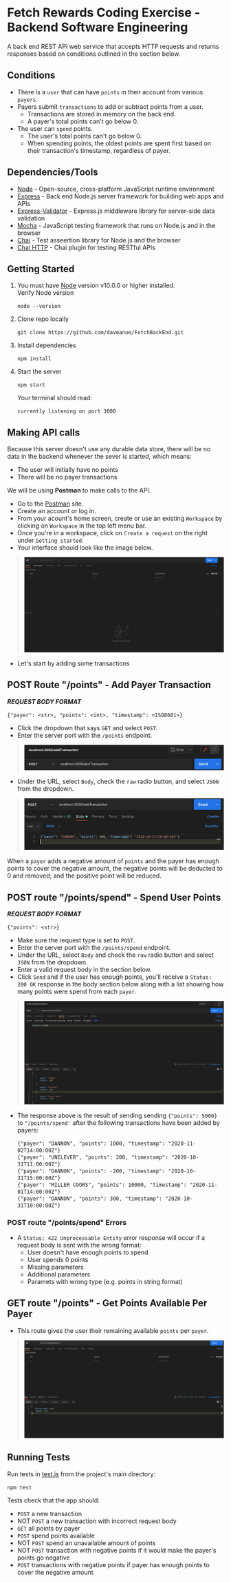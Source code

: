 # Fetch Rewards Coding Exercise - Backend Software Engineering
A back end REST API web service that accepts HTTP requests and returns responses based on conditions outlined in the section below. 

## Conditions
* There is a `user` that can have `points` in their account from various `payers`.
* Payers submit `transactions` to add or subtract points from a user.
  * Transactions are stored in memory on the back end.
  * A payer's total points can't go below 0.
* The user can `spend` points.
  * The user's total points can't go below 0.
  * When spending points, the oldest points are spent first based on their transaction's timestamp, regardless of payer.

## Dependencies/Tools
* [Node](https://nodejs.org/) - Open-source, cross-platform JavaScript runtime environment
* [Express](https://expressjs.com/) - Back end Node.js server framework for building web apps and APIs
* [Express-Validator](https://express-validator.github.io/docs/) - Express.js middleware library for server-side data validation
* [Mocha](https://mochajs.org/) - JavaScript testing framework that runs on Node.js and in the browser
* [Chai](https://www.chaijs.com/) - Test asseertion library for Node.js and the browser
* [Chai HTTP](https://www.npmjs.com/package/chai-http) - Chai plugin for testing RESTful APIs


## Getting Started
1) You must have [Node](https://nodejs.org/) version v10.0.0 or higher installed.  
  Verify Node version
    ```
    node --version
    ```
2) Clone repo locally
    ```
    git clone https://github.com/daveanue/FetchBackEnd.git
    ```
3) Install dependencies
    ```
    npm install
    ```
4) Start the server
    ```
    npm start
    ```
    Your terminal should read:
    ```
    currently listening on port 3000
    ```

## Making API calls
Because this server doesn't use any durable data store, there will be no data in the backend whenever the sever is started, which means:
* The user will initially have no points
* There will be no payer transactions

We will be using **Postman** to make calls to the API.  
* Go to the [Postman](https://www.postman.com/) site.
* Create an account or log in.
* From your acount's home screen, create or use an existing `Workspace` by clicking on `Workspace` in the top left menu bar.
* Once you're in a workspace, click on `Create a request` on the right under `Getting started`.
* Your interface should look like the image below.
>![Postman 1](/images/postman-1.png)
* Let's start by adding some transactions

## POST Route "/points" - Add Payer Transaction
***REQUEST BODY FORMAT*** 
```
{"payer": <str>, "points": <int>, "timestamp": <ISO8601>}
```
* Click the dropdown that says `GET` and select `POST`.
* Enter the server port with the `/points` endpoint.
>![Postman 2](/images/postman-2.png)
* Under the URL, select `Body`, check the `raw` radio button, and select `JSON` from the dropdown.
>![Postman 3](/images/postman-3.png)




When a `payer` adds a negative amount of `points` and the payer has enough points to cover the negative amount, the negative points will be deducted to 0 and removed; and the positive point will be reduced.

## POST route "/points/spend" - Spend User Points
***REQUEST BODY FORMAT***
```
{"points": <str>}
```
* Make sure the request type is set to `POST`.
* Enter the server port with the `/points/spend` endpoint.
* Under the URL, select `Body` and  check the `raw` radio button and select `JSON` from the dropdown.
* Enter a valid request body in the section below.
* Click  `Send` and if the user has enough points, you'll receive a `Status: 200 OK` response in the body section below along with a list showing how many points were spend from each `payer`.
>![Postman 7](/images/postman-4.png)
* The response above is the result of sending sending `{"points": 5000}` to `"/points/spend'` after the following transactions have been added by payers:
  ```
  {"payer": "DANNON", "points": 1000, "timestamp": "2020-11-02T14:00:00Z"}
  {"payer": "UNILEVER", "points": 200, "timestamp": "2020-10-31T11:00:00Z"}
  {"payer": "DANNON", "points": -200, "timestamp": "2020-10-31T15:00:00Z"}
  {"payer": "MILLER COORS", "points": 10000, "timestamp": "2020-11-01T14:00:00Z"}
  {"payer": "DANNON", "points": 300, "timestamp": "2020-10-31T10:00:00Z"}
  ```

### POST route "/points/spend" Errors
* A `Status: 422 Unprocessable Entity` error response will occur if a request body is sent with the wrong format:
  * User doesn't have enough points to spend
  * User spends 0 points
  * Missing parameters
  * Additional parameters
  * Paramets with wrong type (e.g. points in string format)

## GET route "/points" - Get Points Available Per Payer
* This route gives the user their remaining available `points` per `payer`.
>![Postman 8](/images/postman-5.png)

## Running Tests
Run tests in [test.js](test/test.js) from the project's main directory:
```
npm test
```
Tests check that the app should:
* `POST` a new transaction
* NOT `POST` a new transaction with incorrect request body
* `GET` all points by payer
* `POST` spend points available
* NOT `POST` spend an unavailable amount of points
* NOT `POST` transaction with negative points if it would make the payer's points go negative
* `POST` transactions with negative points if payer has enough points to cover the negative amount
